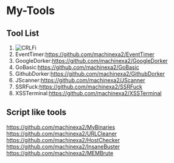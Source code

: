 # My-Tools
## Tool List
1. ![CRLFi](https://github.com/machinexa2/CRLFi)
2. EventTimer:https://github.com/machinexa2/EventTimer
3. GoogleDorker:https://github.com/machinexa2/GoogleDorker
4. GoBasic:https://github.com/machinexa2/GoBasic
5. GithubDorker:https://github.com/machinexa2/GithubDorker
6. JScanner:https://github.com/machinexa2/JScanner
7. SSRFuck:https://github.com/machinexa2/SSRFuck
8. XSSTerminal:https://github.com/machinexa2/XSSTerminal

## Script like tools
https://github.com/machinexa2/MyBinaries
https://github.com/machinexa2/URLCleaner
https://github.com/machinexa2/HostChecker
https://github.com/machinexa2/InsaneBuster
https://github.com/machinexa2/MEMBrute
